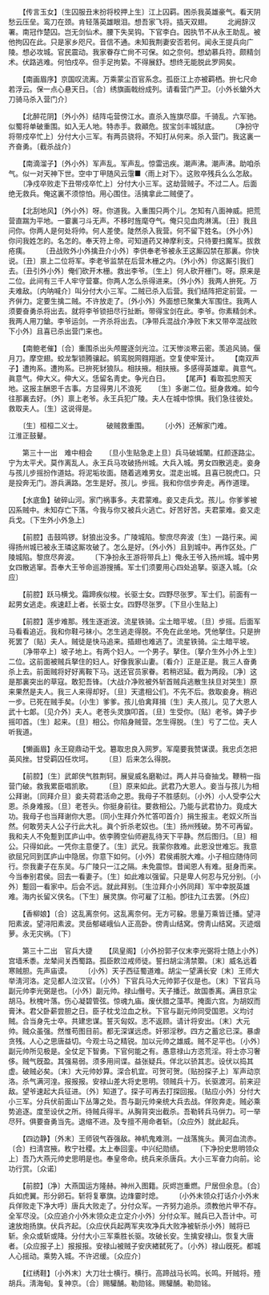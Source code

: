 <!-- { "loadSidebar": true } -->
　　【传言玉女】〔生囚服丑末扮将校押上生〕江上囚羁。困杀我英雄豪气。看天阴愁云压垒。鸾刀在颈。肯轻落英雄眼泪。想吾家飞将。插天双翅。 
　　北阙辞汉署。南冠作楚囚。岂无剑仙术。腰下失吴钩。下官李白。因执节不从永王助乱。被他拘囚在此。只是家乡咫尺。音信不通。未知我荆妻安否若何。闻永王提兵向广陵。想必攻城。官民震动。我家眷存亡尙不可保。如之奈何。想幼慕兵符。颇精剑术。伏路逃难。何怕戍卒。但手足拘絷。不得展舒。想终无能脱此罗网矣。 

　　【南画眉序】京国叹流离。万乘蒙尘百官系念。孤臣江上亦被羁栖。拚七尺命若浮云。保一点心悬天日。〔合〕绣旗画戟纷成列。请看营门严卫。〔小外长鎗外大刀骑马杀入营门介〕 

　　【北醉花阴】〔外小外〕结阵屯营傍江水。直杀入旌旗尽靡。千骑乱。六军驰。似蜀将单破重围。如入无人地。特赤手。救顚危。拔宝剑丰城狱底。 
　　〔净扮守将带戍卒忙上〕分付大小三军。有两员骁将。不知打从何来。杀入营门。我这裏一齐奋勇。〔截杀战介〕 

　　【南滴溜子】〔外小外〕军声乱。军声乱。惊雷迅疾。潮声沸。潮声沸。助咱杀气。似一对天神下世。空中丁甲随风云霮■〈雨上对下〉。这败卒残兵么么怎敌。 
　　〔净戍卒败走下丑带戍卒忙上〕分付大小三军。这劫营贼子。不过二人。后面绝无救兵。俺这裏不须惊怕。用心围住。活擒拿此二贼便了。 

　　【北刮地风】〔外小外〕呀。你道我。入重围只两个儿。怎知有八面神威。把荒营直踹为平地。一霎裏刁斗无声。不移时旌麾夺气。俺只见血肉淋漓。〔丑〕我且问你。你两人是何处将帅。何人差使。陡然杀入我营。何不留下姓名。〔外小外〕你问我姓怎的。名怎的。奉天符上帝。可知道药又神摩利支。只待要扫魔军。拔救疮痍。 
　　〔丑战败外小外擒丑介小外〕李供奉老爷被永王这厮囚禁在那裏。你快说。〔丑〕禀上二位将军。李老爷监禁在后营木栅之内。〔外小外〕你这厮引我们去。〔丑引外小外〕俺们砍开木栅。救出李爷。〔生上〕何人砍开栅门。呀。原来是二位。此间有三千人牢守营寨。你两人怎么杀得进来。〔外小外〕我两人拚死。万夫难敌。〔内呐喊介〕叫分付大小三军。二贼已杀入后营。我们结阵把定前营。一齐倂力。定要生擒二贼。不许放走了。〔外小外〕外面想已聚集大军围住。我两人须要奋勇杀将出去。就将李爷锁扭尽行扯断。带得宝剑在此。李爷。你素精剑术。我两人用刀鎗。李爷运剑。一齐杀将出去。〔净带兵混战介净败下末又带卒混战败下小外〕且喜已杀出营门来也。 

　　【南鲍老催】〔合〕重围杀出头颅腥逐剑光泣。江天惨淡寒云密。羡追风骑。偃月刀。摩空翅。蛟龙掣锁腾骧起。鹓鸾脱网翱翔逝。空复使牢笼计。 
　　【南双声子】遭拘系。遭拘系。已拚死豺狼队。相扶掖。相扶掖。多感得英雄辈。眞意气。眞意气。伸大义。伸大义。恁留名靑史。争光白日。 
　　【尾声】看取孤忠照天地。这报主酬恩千古事。方显得男儿不浪死 
　　〔生〕多谢二位。挺身救难。如今往那裏去好。〔外〕禀上老爷。永王兵犯广陵。夫人在城中惊惧。我们急往彼处。救取夫人。〔生〕这说得是。 

　　〔生〕桓桓二义士。　　　　破贼救重围。 
　　〔小外〕还解家门难。　　　　江淮正鼓鼙。 

　　第三十一出　难中相会 
　　〔旦小生贴急走上旦〕兵马破城闉。红颜逐路尘。宁为太平犬。莫作离乱人。永王兵马攻破扬州城。大兵入城。男女四散逃走。妾身与孩儿步摇扮作道姑。将泥垢妆面。随着逃难男女。混走出城。且喜已脱虎口。只是投奔无门。游兵满路。怎生是好。孩儿。步摇。我和你信步奔走。再作道理。 

　　【水底鱼】破碎山河。家门祸事多。夫君蒙难。妾又走兵戈。孩儿。你爹爹被囚系贼中。未知存亡下落。今我与你又被兵火逃亡。好苦好苦。夫君蒙难。妾又走兵戈。〔下生外小外急上〕 

　　【前腔】击鼓鸣锣。豺狼出没多。广陵城陷。黎庶尽奔波〔生〕一路行来。闻得扬州城已被永王璘这厮攻破了。怎么是好。〔外小外〕且到城中。再作区处。广陵城陷。黎庶尽奔波。 
　　〔下净扮永王游将带兵上〕俺永王爷入扬州城。城中男女四散逃窜。吾奉大王爷命巡游搜捕。军士们须要用心四处追拏。驱逐入城。〔众应〕 

　　【前腔】跃马横戈。霜蹄疾似梭。长驱士女。四野尽张罗。军士们。前面有一起男女逃走。疾速赶上者。长驱士女。四野尽张罗。〔下旦小生贴上〕 

　　【前腔】莲步难那。残生逐逝波。流星铁骑。尘土暗平坡。〔旦〕步摇。后面军马看看追近。我和你鞋弓袜小。怎生逃走得脱。不免在此坐地。凭他拏住。只是拚死罢了〔贴〕夫人。贼徒是快马追来。插翅也难逃了。流星铁骑。尘土暗平坡。 
　　〔净带卒上〕坡子地上。有两个妇人。一个男子。拏住。〔拏介生外小外上生〕二位。这前面被贼兵拏住的妇人。好像我家山妻。〔看介〕正是正是。我三人奋勇杀上去。前面贼将好好离鞍下马。送还官员家眷。若稍迟延。截为两段。〔净〕这是那裏突出的草寇。敢犯吾锋。〔大战介净败被外斩首贼兵逃散生扶旦对哭生〕原来果然是夫人。我三人来得却好。〔旦〕天遣相公们。不先不后。救取妾身。稍迟一步。已死在贼手矣。〔小生〕爹爹。孩儿伯禽拜揖〔生〕夫人孩儿。见了大恩人武十七郞。〔见介外〕夫人。老苍头灵旗叩首。〔旦〕生受你。〔贴〕老爷。婢子步摇叩首。〔生〕起来。〔旦〕相公。你陷身贼营。怎生得脱。〔生〕亏了二位。夫人听我道。 

　　【懒画眉】永王窥鼎动干戈。簒取忠良入网罗。军麾要我赞谋谟。我忠贞怎把英风挫。甘受羁囚任坎坷。 
　　〔旦〕后来怎么得脱。 

　　【前腔】〔生〕武郞侠气胜荆轲。展叟威名磨勒过。两人并马奋抽戈。鞭稍一指营门破。救我累臣唱凯歌。 
　　〔旦〕原来如此。武君乃大恩人。妾当与孩儿为相公拜谢。〔同拜介旦〕妾夫荷君活命之恩。我母子不胜感刻。〔小外〕小人受李公大恩。杀身难报。〔旦〕老苍头。你挺身前往。要救相公。乃能与武君协力。竟成大功。我母子也当拜谢你大恩。〔同小生拜介外忙答叩首介〕捐生报主。老奴义所当然。何敢劳夫人公子行此大礼。眞个折杀老奴也。〔生〕扬州残破。势不可再留。我和夫人不免蹔到匡庐山中。依李腾空仙师避乱待天下平静。然后图归。〔旦〕相公。只得如此。一凭你主意便了。〔生〕武兄。我蒙你救难。此恩没世难忘。我意欲屈兄同到匡庐山中隐居。你意下如何。〔小外〕君侯甫脱大难。小子相应随侍同行。奈我妻子在东吴。与广陵只一江之隔。未免震惊。昔闻恩人有难。挺身而来。今当奉别君侯。回去一看妻子。〔生〕如此难以强留。只是卑人何忍与兄分别。〔小外〕蹔回一看家中。后会不远。就此拜别。〔生泣拜介小外同拜〕军中幸脱英雄难。海内长留义侠名。〔下生〕展灵旗。你可雇了江船。卽往九江去罢。〔外应〕 

　　【香柳娘】〔合〕这乱离奈何。这乱离奈何。无方可躱。思量万乘皆迁播。望浔阳素波。望浔阳素波。灵岳郁嵯峨仙人正高卧。傍靑山结窝。傍靑山结窝。灭迹烟萝。永无灾祸。〔下〕 


　　第三十二出　官兵大捷 
　　【凤皇阁】〔小外扮郭子仪末李光弼将士随上小外〕宫墙禾黍。龙辇间关西蜀路。孤臣飮泣戒师徒。誓扫胡尘淸禁籞。〔末〕威名远着寒贼胆。先声庙谟。 
　　〔小外〕天子西征蜀道难。胡尘一望满长安〔末〕王师大举淸河洛。定见都人泣汉官。〔小外〕下官兵马大元帅郭子仪是也。〔末〕下官兵马副元帅李光弼是也。〔小外〕副元帅。禄山僭号。天子播迁。故国黍离。满目京尘胡马。秋槐叶落。伤心凝碧管弦。惊魂九庙。废伏腊之藻苹。掩面六宫。为胡奴而膏沐。君父卧薪尝胆之日。臣子枕戈泣血之秋。下官与副元帅同受国恩。义均讨贼。合当身先士卒。共建忠谋。誓灭匈奴。志不返顾。请计将安出。〔末〕大元帅。贼众虽强。然惟苟图目前。都无深谋远虑。奸邪淫秽。四方之蓄忿已深。暴虐贪残。人心之思唐益切。今观士马之精锐。加以元帅之雄威。贼不足平也。〔小外〕副元帅所见极是。全仗足下智勇。下官何能之有。愚意禄山方恣荒淫。将士亦习奢侈。贼气旣盈。其强易弱。须多用间谍。益张疑兵。佯北以骄其志。设伏以捣其虚。破贼必矣。〔末〕大元帅妙算。深合机宜。可贺可贺。〔贴扮探子上〕军声动京洛。杀气满河湟。报报报。安禄山差大将史思明。领贼兵十万。长驱渡河。前来迎敌。望爷速起大兵征进。〔外〕知道了。探子可再去打探回报。〔贴应小外〕分付大小三军。分兵伏前面山下丛簿之处。吾与副元帅亲统大兵去战。佯败奔走。贼必乘势追逐。度至设伏之所。待贼兵得半。从胸背突出截杀。吾勒转兵马倂力。可一举尽歼。俱要奋勇当先。退缩不进。及专擅不用命者斩。〔众应外〕就此起兵。 

　　【四边静】〔外末〕王师锐气吞强敌。神机鬼难测。一战落旄头。黄河血流赤。〔合〕扫淸宫掖。敉宁社稷。太上奉回銮。中兴纪勋绩。 
　　〔下净扮史思明领众上〕吾乃大燕元帅史思明是也。奉皇帝命。统兵来杀唐兵。大小三军奋力向前。论功行赏。〔众诺〕 

　　【前腔】〔净〕大燕国运方隆赫。神州入图籍。灰烬岂重燃。尸居但余息。〔合〕兵如虎翼。形分卵石。斩将复搴旗。边烽霎时熄。 
　　〔小外末领众打话介小外末兵佯败走下净大呼〕唐兵大败走了。分付众军。一齐努力追杀。须教他片甲不存。全军尽没。〔众应追介小外末领众走立定介小外〕分付众军。贼兵已入吾计中。可速放炮扬旗。伏兵齐起。〔众应伏兵起两军夹攻净兵大败净被斩杀小外〕贼将已斩。余众或斩或降。分付大小三军乘胜长驱。攻破长安。生擒安禄山。恢复大唐者。〔众应报子上〕报报报。安禄山被贼子安庆緖弑死了。〔小外〕禄山旣死。都城人心摇动。乘势入城。不许迟缓。〔众应介〕 

　　【红绣鞋】〔小外末〕大刀壮士横行。横行。高蹄战马长鸣。长鸣。歼贼将。殪胡兵。淸海甸。复神京。〔合〕赐驩酺。勒勋铭。赐驩酺。勒勋铭。 
